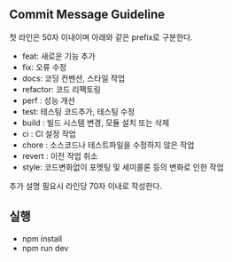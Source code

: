 ## Commit Message Guideline

첫 라인은 50자 이내이며 아래와 같은 prefix로 구분한다.

-   feat: 새로운 기능 추가
-   fix: 오류 수정
-   docs: 코딩 컨벤션, 스타일 작업
-   refactor: 코드 리팩토링
-   perf : 성능 개선
-   test: 테스팅 코드추가, 테스팅 수정
-   build : 빌드 시스템 변경, 모듈 설치 또는 삭제
-   ci : CI 설정 작업
-   chore : 소스코드나 테스트파일을 수정하지 않은 작업
-   revert : 이전 작업 취소
-   style: 코드변화없이 포멧팅 및 세미콜론 등의 변화로 인한 작업

추가 설명 필요시 라인당 70자 이내로 작성한다.

## 실행

-   npm install
-   npm run dev
